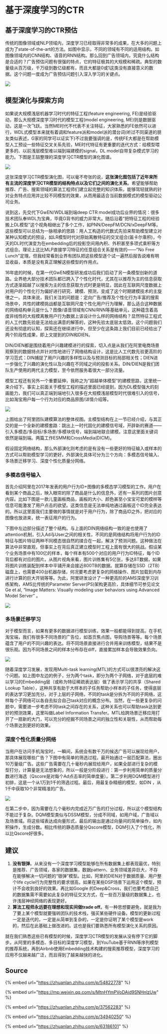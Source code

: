 # 基于深度学习的CTR

## 基于深度学习的CTR预估

传统的图像领域或NLP领域内，深度学习已经取得非常多的成果，在大多的问题上成为了state-of-the-art的方法。如图中显示，不同的领域有不同的适用结构。如图像领域内的CNN结构、语音的RNN结构。那么回到广告领域内，究竟什么结构是合适的？广告预估问题有很强的特点，它的特征极其的大规模和稀疏。典型的数量级从百万级，千万级到数亿级都有，而且大都是0或1这类没有直接意义的数据。这个问题一度成为广告预估问题引入深入学习的关键点。

![](../../../../../.gitbook/assets/v2-3da9adf6ccd48638031e703797e9372d_r.jpg)

## 模型演化与探索方向

如果说大规模浅层机器学习时代的特征工程\(feature engineering, FE\)是经验驱动，那么大规模深度学习时代的模型工程\(model engineering, ME\)则是数据驱动，这是一次飞跃。当然ME时代不代表不关注特征，大家熟悉的FE依然可以进行，WDL式模型本来就有着调和feature派和model派的潜台词\(听过不同渠道的朋友类似表述，G家的同学可以证实下\)不过我要强调的是，传统FE大都是在帮助模型人工预设一些特征交叉关系先验，ME时代特征有更重要的迭代方式：给模型喂更多的、以前浅层模型难以端到端建模的signal，DL model自带复杂模式学习的能力。下图是王喆整理的深度学习CTR模型的演化图谱。

![](../../../../../.gitbook/assets/v2-763b523bd17349cd6cfecae2765db3d5_hd.jpg)

这张深度学习CTR模型演化图，可以毫不夸张的说，**这张演化图包括了近年来所有主流的深度学习CTR模型的结构特点以及它们之间的演化关系**。希望能够帮助推荐、广告、搜索领域的算法工程师们建立起完整的知识体系，能够驾轻就熟的针对业务特点应用并比较不同模型的效果，从而用最适合当前数据模式的模型驱动公司业务。

说到这，先交代下GwEN/WDL端到端deep CTR model成功后业界的情况：很多技术团队奉WDL为宝典，毕竟G背书的威力非常大。随后沿着“把特征工程的经验搬上DL模型”这个视角相继出了多个工作，如PNN/DeepFM/DCN/xDeepFM等。这些模型可以总结为一脉相承的思路：用人工构造的代数式先验来帮助模型建立对某种认知模式的预设，如LR模型时代对原始离散特征的交叉组合\(笛卡尔乘积\)，今天的DL时代演变为在embedding后的投影空间用內积、外积甚至多项式乘积等方式组合。理论上这比MLP直接学习特征的任意组合关系是有效的——"No Free Lunch"定理。但我经常看到业界有团队把这些模型逐个试一遍然后报告说难有明显收益，本质是没有真正理解这些模型的作用点。

16年底的时候，在第一代GwEN模型研发成功后我们启动了另一条模型创新的道路。业界绝大部分技术团队都已跨入了个性化时代，尤其在以推荐为主的信息获取方式逐渐超越了以搜索为主的信息获取方式时更是明显，因此在互联网尺度数据上对用户的个性化行为偏好进行研究、建模、预测，变成了这个时期建模技术的主旋律之一。具体来说，我们关注的问题是：定向广告/推荐及个性化行为丰富的搜索场景中，共性的建模挑战都是互联网尺度个性化用户行为理解，那么适合这种数据的网络结构单元是什么？图像/语音领域有CNN/RNN等基础单元，这种蕴含着高度非线性的大规模离散用户行为数据上该设计什么样的网络结构？显然特征工程式的人工代数先验是无法给出满意的解答的，这种先验太底层太低效。这个问题我们还没有彻底的认知，探索还在继续进行中，但至少在这条路上我们目前已经给出了两个阶段性成果，即上文提到的DIN和DIEN。

DIN/DIEN都是围绕着用户兴趣建模进行的探索，切入点是从我们在阿里电商场景观察到的数据特点并针对性地进行了网络结构设计，这是比人工代数先验更高阶的学习范式：DIN捕捉了用户兴趣的多样性以及与预测目标的局部相关性；DIEN进一步强化了兴趣的演化性以及兴趣在不同域之间的投影关系。DIN/DIEN是我们团队生产使用的两代主力模型，至今依然服务着很大一部分流量。

模型工程还有另外一个重要延伸，我称之为”超越单体模型”的建模思路，这里统一来介绍下。事实上前面关于模型工程的描述里面已经提到，因为DL模型强大的刻画能力，我们可以真正端到端地引入很多在大规模浅层模型时代很难引入的信号，比如淘宝用户每一个行为对应的商品原图/详情介绍等。

![](../../../../../.gitbook/assets/v2-1ccdd0ef7b78d6dd19e74ed00635af77_r.jpg)

上图给出了阿里团队建模算法的整体视图。主模型结构在上一节已经介绍，与其正交的是一个全新的建模套路：跳出上一时代固化的建模信号域，开辟新的赛道——引入多模态/多目标/多场景/多模块信号，端到端地联合建模。注意这里面关键词依然是端到端。两篇工作ESMM和CrossMedia\(DICM\)。

假设固定网络结构，那么外部演化则考虑的是有没有一些更好的特征输入或样本的方式可以帮助模型学习的更好。外部演化具体可分为三个方向：多模态信号输入、多场景迁移学习、深度个性化质量分网络。

### 多模态信号输入

首先介绍阿里在2017年发表的用户行为ID+图像的多模态学习模型的工作。用户在看到某个商品之后，映入眼帘的除了商品是什么的信息外，还有一系列的图片创意内容。比如下图是一款儿童画板商品，画板的大小、颜色甚至小宝宝可爱的模样等信息可能激发了用户点击的欲望。这类信息是无法单纯地通过画板这个ID完全表达的。所以这里面我们主要做的事情就是对于用户行为，除了商品ID之外，把对应的图像也放进来，统一表征用户的行为。

下图中左边部分描述了整个结构。与上面的DIN网络结构一致的是也使用了attention机制，引入Ad与User之间的相关性，不同的是网络结构将用户行为的ID特征与图片特征两种不同模态很自然的揉合在一起，解决了预测问题。这种做法在算法中非常直观，但事实上在背后真正建立模型时工程上面有很大的挑战。假设某个业务场景中有100亿的样本，每个样本有500个对应的用户行为ID特征，每个ID背后都有对应的图片。从图片视角来看，图片训练集有5亿张，多达8T数据，如果将图片训练装配到样本中平铺开来会接近800TB的数据。就算存储在SSD（2TB）磁盘上，也需要400台机器存储，何况要考虑更复杂的网络操作、图片加载到内存进行计算的巨大开销等等。为此，阿里研发设计了一种更高阶的AMS深度学习训练架构，AMS比传统的Parameter Server\(PS\)架构更高阶，具体细节可参见论文Ge et al, “Image Matters: Visually modeling user behaviors using Advanced Model Server” 。

![](../../../../../.gitbook/assets/v2-25eb2ed16548c007a7ee1a0aaaadb4fd_r.jpg)

### 多场景迁移学习

对于模型而言，如果有更多的数据进行模型训练，效果一般都能得到提高。在手机淘宝端，我们有很多不同场景的广告位，如首页焦点图，导购场景等等。每个场景蕴含了用户的不同兴趣的表达。将不同场景直接进行合并用来训练模型，结果不是很乐观。因为不同场景之间的样本分布存在diff，直接累加样本会导致效果负向。

![](../../../../../.gitbook/assets/v2-23a7af778696fab1dd791b05e22a70ae_r.jpg)

随着深度学习发展，发现用Multi-task learning\(MTL\)的方式可以很漂亮的解决这个问题。如上图中左边的例子，分为两个task，即分为两个子网络，对于底层的难以学习的Embedding层（或称为特征稀疏表达层）做了表示学习的共享（Shared Lookup Table），这种共享有助于大样本的子任务帮助小样本的子任务，使得底层的表达学习更加充分。对于上层的子网络，不同的task是分拆为不同的子网络，这样每个子网络可以各自去拟合自己task对应的概念分布。当然，在一些更复杂的问题中，需要进一步考虑不同task之间存在的关系，这种关系也可以帮助task达到更好的预测效果，这里叫做Label Information Transfer。MTL给跨场景迁移应用打开了一扇新的大门，可以充分的挖掘不同场景之间的独立性和关联性，从而帮助每个场景达到更好的效果。

### 深度个性化质量分网络

当用户在访问手机淘宝时，一瞬间，系统会有数千万的候选广告可以展现给用户，那具体展现哪些广告？下图中有简单的筛选过程。最开始通过一层匹配算法，圈出10万量级广告。这些广告需要在几十毫秒内展现给用户，如果全部进行复杂的模型打分，计算量是无法想象的，所以一般是分阶段进行：第一步利用简单的质量分数进行海选（Qscore是对每个Ad点击率的简单度量）。第二步利用DQM模型进行初排，这是一个从1万到1千的筛选过程。最后，用最复杂精细的模型，如DIN ，从1千中获取10个非常精准的广告。

![](../../../../../.gitbook/assets/v2-72fe53d2e88971e60dfb302ef2b29616_r.jpg)

在第二步中，因为需要在几个毫秒内完成近万广告的打分过程，所以这个模型结构不能过于复杂。DQM模型类似与DSSM模型，分成不同域，如用户域，广告域以及场景域。将这些域表达成向量形式，最后的输出是通过向量间的简单操作，如内积操作，生成分数。相比传统的静态质量分Qscore模型，DQM引入了个性化，所以比Qscore好很多。

## 建议

1. **没有银弹**。从来没有一个深度学习模型能够在所有数据集上都表现最优，特别是推荐、广告领域，各家的数据集，数据pattern、业务领域差异巨大，不存在能够解决一切问题的“银弹”模型。比如，阿里的DIEN对于数据质量、用户整个life cycle行为完整性的要求很高，如果在某些DSP场景下运用这个模型，预计不会收到良好的效果。再比如Google 的Deep&Cross，我们也要考虑自己的数据集需不需要如此复杂的特征交叉方式，在一些百万量级的数据集上，也许浅层神经网络的表现更好。
2. **算法工程师永远要在理想和现实间做trade off**。有一种思想要避免，就是我为了要上某个模型就要强转团队的技术栈，强买某些硬件设备。模型的更新过程一定是迭代的，一定是从简单到复杂的，一定是你证明了某个模型是work的，然后在此基础上做改进的。这也是我们要熟悉所有模型演化关系的原因。

就在我们熟悉这些已有模型的时候，深度学习CTR模型的发展从没有停下它的脚步。从阿里的多模态、多目标的深度学习模型，到YouTube基于RNN等序列模型的推荐系统，再到Airbnb使用Embedding技术构建的搜索推荐模型，深度学习的应用不仅越来越广泛，而且得到了越来越快的进化。

## Source

{% embed url="https://zhuanlan.zhihu.com/p/54822778" %}

{% embed url="https://mp.weixin.qq.com/s/MtnHYmPVoDAid9SNHnlzUw" %}

{% embed url="https://zhuanlan.zhihu.com/p/37562283" %}

{% embed url="https://zhuanlan.zhihu.com/p/34940250" %}

{% embed url="https://zhuanlan.zhihu.com/p/63186101" %}



